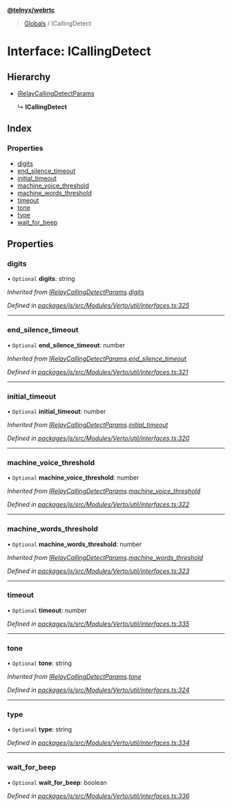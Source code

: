 **[@telnyx/webrtc](../README.md)**

> [Globals](../README.md) / ICallingDetect

# Interface: ICallingDetect

## Hierarchy

* [IRelayCallingDetectParams](irelaycallingdetectparams.md)

  ↳ **ICallingDetect**

## Index

### Properties

* [digits](icallingdetect.md#digits)
* [end\_silence\_timeout](icallingdetect.md#end_silence_timeout)
* [initial\_timeout](icallingdetect.md#initial_timeout)
* [machine\_voice\_threshold](icallingdetect.md#machine_voice_threshold)
* [machine\_words\_threshold](icallingdetect.md#machine_words_threshold)
* [timeout](icallingdetect.md#timeout)
* [tone](icallingdetect.md#tone)
* [type](icallingdetect.md#type)
* [wait\_for\_beep](icallingdetect.md#wait_for_beep)

## Properties

### digits

• `Optional` **digits**: string

*Inherited from [IRelayCallingDetectParams](irelaycallingdetectparams.md).[digits](irelaycallingdetectparams.md#digits)*

*Defined in [packages/js/src/Modules/Verto/util/interfaces.ts:325](https://github.com/team-telnyx/webrtc/blob/main/packages/js/src/Modules/Verto/util/interfaces.ts#L325)*

___

### end\_silence\_timeout

• `Optional` **end\_silence\_timeout**: number

*Inherited from [IRelayCallingDetectParams](irelaycallingdetectparams.md).[end_silence_timeout](irelaycallingdetectparams.md#end_silence_timeout)*

*Defined in [packages/js/src/Modules/Verto/util/interfaces.ts:321](https://github.com/team-telnyx/webrtc/blob/main/packages/js/src/Modules/Verto/util/interfaces.ts#L321)*

___

### initial\_timeout

• `Optional` **initial\_timeout**: number

*Inherited from [IRelayCallingDetectParams](irelaycallingdetectparams.md).[initial_timeout](irelaycallingdetectparams.md#initial_timeout)*

*Defined in [packages/js/src/Modules/Verto/util/interfaces.ts:320](https://github.com/team-telnyx/webrtc/blob/main/packages/js/src/Modules/Verto/util/interfaces.ts#L320)*

___

### machine\_voice\_threshold

• `Optional` **machine\_voice\_threshold**: number

*Inherited from [IRelayCallingDetectParams](irelaycallingdetectparams.md).[machine_voice_threshold](irelaycallingdetectparams.md#machine_voice_threshold)*

*Defined in [packages/js/src/Modules/Verto/util/interfaces.ts:322](https://github.com/team-telnyx/webrtc/blob/main/packages/js/src/Modules/Verto/util/interfaces.ts#L322)*

___

### machine\_words\_threshold

• `Optional` **machine\_words\_threshold**: number

*Inherited from [IRelayCallingDetectParams](irelaycallingdetectparams.md).[machine_words_threshold](irelaycallingdetectparams.md#machine_words_threshold)*

*Defined in [packages/js/src/Modules/Verto/util/interfaces.ts:323](https://github.com/team-telnyx/webrtc/blob/main/packages/js/src/Modules/Verto/util/interfaces.ts#L323)*

___

### timeout

• `Optional` **timeout**: number

*Defined in [packages/js/src/Modules/Verto/util/interfaces.ts:335](https://github.com/team-telnyx/webrtc/blob/main/packages/js/src/Modules/Verto/util/interfaces.ts#L335)*

___

### tone

• `Optional` **tone**: string

*Inherited from [IRelayCallingDetectParams](irelaycallingdetectparams.md).[tone](irelaycallingdetectparams.md#tone)*

*Defined in [packages/js/src/Modules/Verto/util/interfaces.ts:324](https://github.com/team-telnyx/webrtc/blob/main/packages/js/src/Modules/Verto/util/interfaces.ts#L324)*

___

### type

• `Optional` **type**: string

*Defined in [packages/js/src/Modules/Verto/util/interfaces.ts:334](https://github.com/team-telnyx/webrtc/blob/main/packages/js/src/Modules/Verto/util/interfaces.ts#L334)*

___

### wait\_for\_beep

• `Optional` **wait\_for\_beep**: boolean

*Defined in [packages/js/src/Modules/Verto/util/interfaces.ts:336](https://github.com/team-telnyx/webrtc/blob/main/packages/js/src/Modules/Verto/util/interfaces.ts#L336)*
